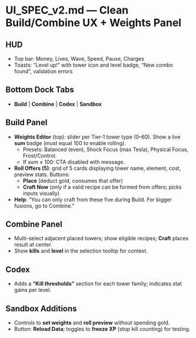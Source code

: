 
# UI_SPEC_v2.md — Clean Build/Combine UX + Weights Panel

## HUD
- Top bar: Money, Lives, Wave, Speed, Pause, Charges
- Toasts: “Level up!” with tower icon and level badge, “New combo found”, validation errors

## Bottom Dock Tabs
- **Build** | **Combine** | **Codex** | **Sandbox**

## Build Panel
- **Weights Editor** (top): slider per Tier‑1 tower type (0–60). Show a live **sum** badge (must equal 100 to enable rolling).
  - Presets: Balanced (even), Shock Focus (max Tesla), Physical Focus, Frost/Control.
  - If sum ≠ 100: CTA disabled with message.
- **Roll Offers (5)**: grid of 5 cards displaying tower name, element, cost, preview stats. Buttons:
  - **Place** (deduct gold, consumes that offer)
  - **Craft Now** (only if a valid recipe can be formed from offers; picks inputs visually)
- **Help**: “You can only craft from these five during Build. For bigger fusions, go to Combine.”

## Combine Panel
- Multi-select adjacent placed towers; show eligible recipes; **Craft** places result at center.
- Show **kills** and **level** in the selection tooltip for context.

## Codex
- Adds a **“Kill thresholds”** section for each tower family; indicates stat gains per level.

## Sandbox Additions
- Controls to **set weights** and **roll preview** without spending gold.
- Button: **Reload Data**; toggles to **freeze XP** (stop kill counting) for testing.
